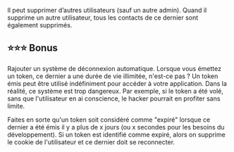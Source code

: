 Il peut supprimer d’autres utilisateurs (sauf un autre admin). Quand il supprime un autre utilisateur, tous les contacts de ce dernier sont également supprimés.

## ⭐️⭐️⭐️ Bonus

Rajouter un système de déconnexion automatique. Lorsque vous émettez un token, ce dernier a une durée de vie illimitée, n'est-ce pas ? Un token émis peut être utilisé indéfiniment pour accéder à votre application. Dans la réalité, ce système est trop dangereux. Par exemple, si le token a été volé, sans que l'utilisateur en ai conscience, le hacker pourrait en profiter sans limite.

Faites en sorte qu'un token soit considéré comme "expiré" lorsque ce dernier a été émis il y a plus de x jours (ou x secondes pour les besoins du développement). Si un token est identifié comme expiré, alors on supprime le cookie de l'utilisateur et ce dernier doit se reconnecter.
